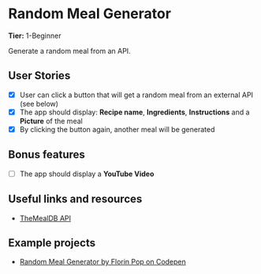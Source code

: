 # Random Meal Generator

**Tier:** 1-Beginner

Generate a random meal from an API.

## User Stories

- [x] User can click a button that will get a random meal from an external API (see below)
- [x] The app should display: **Recipe name**, **Ingredients**, **Instructions** and a **Picture** of the meal
- [x] By clicking the button again, another meal will be generated

## Bonus features

- [ ] The app should display a **YouTube Video**

## Useful links and resources

- [TheMealDB API](https://www.themealdb.com)

## Example projects

- [Random Meal Generator by Florin Pop on Codepen](https://codepen.io/FlorinPop17/full/WNeggor)